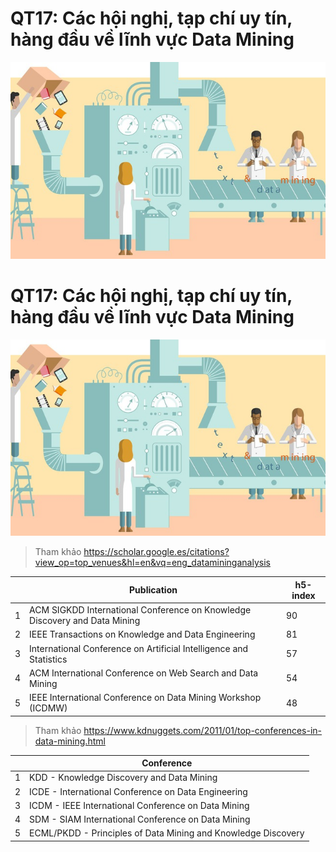 # QT17: Các hội nghị, tạp chí uy tín, hàng đầu về lĩnh vực **Data Mining**

![image](https://github.com/AkallHuynh/CS519.L21.KHCL/raw/main/Assets/Images/DataMining.jpg)
# QT17: Các hội nghị, tạp chí uy tín, hàng đầu về lĩnh vực **Data Mining**

![image](https://github.com/AkallHuynh/CS519.L21.KHCL/raw/main/Assets/Images/DataMining.jpg)
> Tham khảo 
> https://scholar.google.es/citations?view_op=top_venues&hl=en&vq=eng_datamininganalysis

| |Publication      | h5-index | 
| ----------- | ----------- | ----------- |
|1| ACM SIGKDD International Conference on Knowledge Discovery and Data Mining |90|
|2| IEEE Transactions on Knowledge and Data Engineering |81|
|3| International Conference on Artificial Intelligence and Statistics |57|
|4|ACM International Conference on Web Search and Data Mining |54|
|5|IEEE International Conference on Data Mining Workshop (ICDMW) |48|


> Tham khảo
> https://www.kdnuggets.com/2011/01/top-conferences-in-data-mining.html

| |Conference |
| ----------- | ----------- |
|1|KDD - Knowledge Discovery and Data Mining|
|2|ICDE - International Conference on Data Engineering|
|3|	ICDM - IEEE International Conference on Data Mining|
|4|SDM - SIAM International Conference on Data Mining|
|5|ECML/PKDD - Principles of Data Mining and Knowledge Discovery|